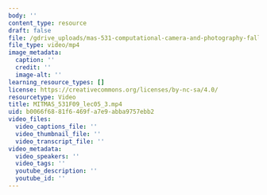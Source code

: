 ```yaml
---
body: ''
content_type: resource
draft: false
file: /gdrive_uploads/mas-531-computational-camera-and-photography-fall-2009/1K8HV6u9pa78ksln9qeEAaejv7JmqaMnd/mitmas_531f09_lec05_3.mp4
file_type: video/mp4
image_metadata:
  caption: ''
  credit: ''
  image-alt: ''
learning_resource_types: []
license: https://creativecommons.org/licenses/by-nc-sa/4.0/
resourcetype: Video
title: MITMAS_531F09_lec05_3.mp4
uid: b0066f68-81f6-469f-a7e9-abba9757ebb2
video_files:
  video_captions_file: ''
  video_thumbnail_file: ''
  video_transcript_file: ''
video_metadata:
  video_speakers: ''
  video_tags: ''
  youtube_description: ''
  youtube_id: ''
---
```

